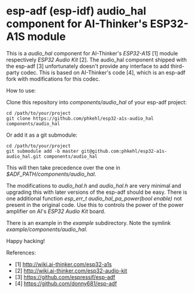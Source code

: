 # esp-adf (esp-idf) audio_hal component for AI-Thinker's ESP32-A1S module

This is a *audio_hal* component for AI-Thinker's *ESP32-A1S* [1] module
respectively *ESP32 Audio Kit* [2]. The audio_hal component shipped with the
esp-adf [3] unfortunately doesn't provide any interface to add third-party
codec. This is based on AI-Thinker's code [4], which is an esp-adf fork with
modifications for this codec.

How to use:

Clone this repository into *components/audio_hal* of your esp-adf project:

```
cd /path/to/your/project
git clone https://github.com/phkehl/esp32-a1s-audio_hal components/audio_hal
```

Or add it as a git submodule:

```
cd /path/to/your/project
git submodule add -b master git@github.com:phkehl/esp32-a1s-audio_hal.git components/audio_hal
```

This will then take precedence over the one in *$ADF_PATH/components/audio_hal*.

The modifications to *audio_hal.h* and *audio_hal.h* are very minimal and
upgrading this with later versions of the esp-adf should be easy. There is one
additional function *esp_err_t audio_hal_pa_power(bool enable)* not present in
the original code. Use this to controls the power of the power amplifier on AI's
*ESP32 Audio Kit* board.

There is an example in the *example* subdirectory. Note the symlink
*example/components/audio_hal*.

Happy hacking!

References:
- [1] http://wiki.ai-thinker.com/esp32-a1s
- [2] http://wiki.ai-thinker.com/esp32-audio-kit
- [3] https://github.com/espressif/esp-adf
- [4] https://github.com/donny681/esp-adf
